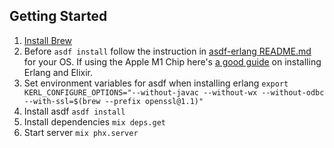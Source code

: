 ## Getting Started

1. [Install Brew](https://brew.sh/)
2. Before `asdf install` follow the instruction in [asdf-erlang README.md](https://github.com/asdf-vm/asdf-erlang#osx) for your OS. If using the Apple M1 Chip here's [a good guide](https://devheroes.io/en/erlang-elixir-macos-m1/) on installing Erlang and Elixir.
3. Set environment variables for asdf when installing erlang `export KERL_CONFIGURE_OPTIONS="--without-javac --without-wx --without-odbc --with-ssl=$(brew --prefix openssl@1.1)"`
4. Install asdf `asdf install`
5. Install dependencies `mix deps.get`
6. Start server `mix phx.server`
